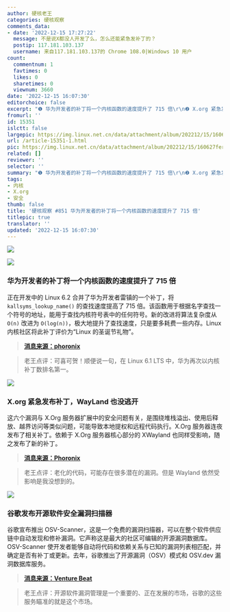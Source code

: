 ```yaml
---
author: 硬核老王
categories: 硬核观察
comments_data:
- date: '2022-12-15 17:27:22'
  message: 不是说X都没人开发了么，怎么还能紧急发补丁的？
  postip: 117.181.103.137
  username: 来自117.181.103.137的 Chrome 108.0|Windows 10 用户
count:
  commentnum: 1
  favtimes: 0
  likes: 0
  sharetimes: 0
  viewnum: 3660
date: '2022-12-15 16:07:30'
editorchoice: false
excerpt: "❶ 华为开发者的补丁将一个内核函数的速度提升了 715 倍\r\n❷ X.org 紧急发布补丁，WayLand 也没逃开\r\n❸ 谷歌发布开源软件安全漏洞扫描器"
fromurl: ''
id: 15351
islctt: false
largepic: https://img.linux.net.cn/data/attachment/album/202212/15/160627fer28rf6rz620rba.jpg
url: /article-15351-1.html
pic: https://img.linux.net.cn/data/attachment/album/202212/15/160627fer28rf6rz620rba.jpg.thumb.jpg
related: []
reviewer: ''
selector: ''
summary: "❶ 华为开发者的补丁将一个内核函数的速度提升了 715 倍\r\n❷ X.org 紧急发布补丁，WayLand 也没逃开\r\n❸ 谷歌发布开源软件安全漏洞扫描器"
tags:
- 内核
- X.org
- 安全
thumb: false
title: '硬核观察 #851 华为开发者的补丁将一个内核函数的速度提升了 715 倍'
titlepic: true
translator: ''
updated: '2022-12-15 16:07:30'
---
```


![](/data/attachment/album/202212/15/160627fer28rf6rz620rba.jpg)


![](/data/attachment/album/202212/15/160636nrvb8e36k68f4f68.jpg)


### 华为开发者的补丁将一个内核函数的速度提升了 715 倍


正在开发中的 Linux 6.2 合并了华为开发者雷镇的一个补丁，将 `kallsyms_lookup_name()` 的查找速度提高了 715 倍。该函数用于根据名字查找一个符号的地址，能用于查找内核符号表中的任何符号。新的改进将算法复杂度从 `O(n)` 改进为 `O(log(n))`，极大地提升了查找速度，只是要多耗费一些内存。Linux 内核社区将此补丁评价为“Linux 的圣诞节礼物”。



> 
> **[消息来源：phoronix](https://www.phoronix.com/news/Linux-6.2-Modules)**
> 
> 
> 



> 
> 老王点评：可喜可贺！顺便说一句，在 Linux 6.1 LTS 中，华为再次以内核补丁数排名第一。
> 
> 
> 


![](/data/attachment/album/202212/15/160650fxomszq3q6l6fqqj.jpg)


### X.org 紧急发布补丁，WayLand 也没逃开


这六个漏洞与 X.Org 服务器扩展中的安全问题有关，是围绕堆栈溢出、使用后释放、越界访问等类似问题，可能导致本地提权和远程代码执行。X.Org 服务器连夜发布了相关补丁。依赖于 X.Org 服务器核心部分的 XWayland 也同样受影响，随之发布了新的补丁。



> 
> **[消息来源：Phoronix](https://www.phoronix.com/news/X.Org-Server-Holiday-2022)**
> 
> 
> 



> 
> 老王点评：老化的代码，可能存在很多潜在的漏洞。但是 Wayland 依然受影响是我没想到的。
> 
> 
> 


![](/data/attachment/album/202212/15/160706gw0ltpij3yrqa00y.jpg)


### 谷歌发布开源软件安全漏洞扫描器


谷歌宣布推出 OSV-Scanner，这是一个免费的漏洞扫描器，可以在整个软件供应链中自动发现和修补漏洞。它声称这是最大的社区可编辑的开源漏洞数据库。OSV-Scanner 使开发者能够自动将代码和依赖关系与已知的漏洞列表相匹配，并确定是否有补丁或更新。去年，谷歌推出了开源漏洞（OSV）模式和 OSV.dev 漏洞数据库服务。



> 
> **[消息来源：Venture Beat](https://venturebeat.com/security/google-releases-vulnerability-scanner-for-open-source-software-backed-by-community-editable-database/)**
> 
> 
> 



> 
> 老王点评：开源软件漏洞管理是一个重要的、正在发展的市场，谷歌的这些服务瞄准的就是这个市场。
> 
> 
>